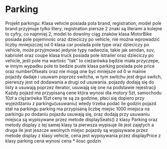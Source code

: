 # Parking 
Projekt parkingu:
Klasa vehicle posiada pola brand, registration, model
pole brand przyjmuje tylko litery, registration piersze 2 znaki są literami a kolejne to cyfry, co najmniej 2, model to dowolny ciąg znaków
klasa MotorBike posiada pole pojemnośc oraz dzieciczy po vehicle, nie można wprowadzić liczby mniejszczej od 0
klasa car posiada pole type oraz dzieciczy po vehicle, może przyjmować jedynie typy nadwozia, takie jak sendan, suv, kabriolet oraz coupe
klasa truck posiada pole istrailer oraz dzieciczy po vehicle, jeśli pole ma wartośc "tak" to cieżarówka będzie miała przyczepe, w innym wypadku pole to bedzie puste
klasa parking posiada pole price oraz numberOfseats oraz nie mogą one być mniejsze od 0
w mainie pojazdy dadaje i usuwam poprzez switcha, w tym switchu jest drgui switch, pierwszy jest od dodawania a drugi od usuwania.
pojazdy dodają się do listy a usuwają poprzez iterator, usuwają się one na podstawie rejestracji
Każdy pojazd ma przypisaną cene która wynosi dla motory 5zł, samochodu 10zł a ciężarówka 15zł
ceny te są za godzine, płaci się dopiero przy wyjeżdżaniu z parkingu(usuwaniu) wtedy trzeba podać ile godzin pojazd stał na parkingu
parking ma przypisaną liczbę miejsc 1000
miejsca na parkingu po dodaniu pojazdu usuwają się, oraz dodają przy usuwaniu
miejsca są wypisywane przez metode displaySeats() z klasy Parking oraz metody display z tej samej klasy 
ta pierwsza wypisuje ile jest zajętych a druga ile jest jeszcze weolnych miejsc
pojazdy są wypisywane przez metode display z klasy vehicle,
cena jest wypisywania przez displayPrice z klasy parking
cena wynosi cena * ilosc godzin


